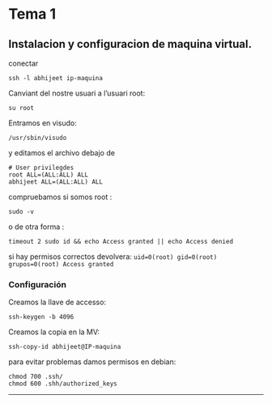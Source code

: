 # Tema 1

## Instalacion y configuracion de maquina virtual.

conectar  
```
ssh -l abhijeet ip-maquina
```

Canviant del nostre usuari a l’usuari root:  
```
su root
```

Entramos en visudo:  
```
/usr/sbin/visudo
```

y editamos el archivo debajo de
``` 
# User privilegdes
root ALL=(ALL:ALL) ALL
abhijeet ALL=(ALL:ALL) ALL
```
compruebamos si somos root : 
```
sudo -v
```
o de otra forma : 
```
timeout 2 sudo id && echo Access granted || echo Access denied
```

si hay permisos correctos devolvera: `uid=0(root) gid=0(root) grupos=0(root) Access granted`

### Configuración
Creamos la llave de accesso:
```
ssh-keygen -b 4096
```
Creamos la copia en la MV:
```
ssh-copy-id abhijeet@IP-maquina
```
para evitar problemas damos permisos en debian:
```
chmod 700 .ssh/
chmod 600 .shh/authorized_keys
```
---
